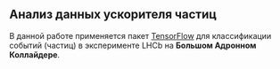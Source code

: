 ## Анализ данных ускорителя частиц

В данной работе применяется пакет [TensorFlow](https://www.tensorflow.org) для классификации событий (частиц) в эксперименте LHCb на **Большом Адронном Коллайдере**.